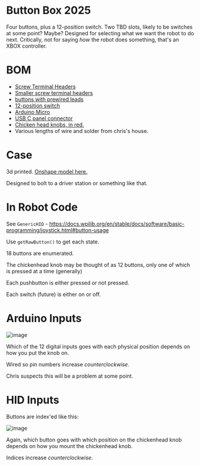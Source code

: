 # Button Box 2025

Four buttons, plus a 12-position switch. Two TBD slots, likely to be switches at some point? Maybe? Designed for selecting what we want the robot to do next. Critically, not for saying _how_ the robot does something, that's an XBOX controller.

# BOM

* [Screw Terminal Headers](https://www.amazon.com/gp/product/B08B3P8BF3/ref=ppx_yo_dt_b_asin_title_o02_s00?ie=UTF8&psc=1)
* [Smaller screw terminal headers](https://www.amazon.com/dp/B09F6TC7RP?ref=ppx_yo2ov_dt_b_fed_asin_title)
* [buttons with prewired leads](https://www.amazon.com/dp/B083JWJPW5?ref=ppx_yo2ov_dt_b_fed_asin_title&th=1)
* [12-position switch](https://www.amazon.com/dp/B07CG9RPKY?ref=ppx_yo2ov_dt_b_fed_asin_title)
* [Arduino Micro](https://www.amazon.com/dp/B0D83FBYPD?ref=ppx_yo2ov_dt_b_fed_asin_title)
* [USB C panel connector](https://www.amazon.com/gp/product/B09HWSFRP1/ref=ppx_yo_dt_b_asin_title_o00_s00?ie=UTF8&psc=1)
* [Chicken head knobs, in red.](https://www.amazon.com/dp/B0CTK8KTCY?ref=ppx_yo2ov_dt_b_fed_asin_title&th=1)
* Various lengths of wire and solder from chris's house.

# Case

3d printed. [Onshape model here.](https://cad.onshape.com/documents/869acc283b4ba9cf722a7f24/w/f1bf797406fabe92c85b2bc6/e/4f9baf0fe7687c51c3f60388)

Designed to bolt to a driver station or something like that. 

# In Robot Code

See `GenericHID` - https://docs.wpilib.org/en/stable/docs/software/basic-programming/joystick.html#button-usage

Use `getRawButton()` to get each state. 

18 buttons are enumerated. 

The chickenhead knob may be thought of as 12 buttons, only one of which is pressed at a time (generally)

Each pushbutton is either pressed or not pressed.

Each switch (future) is either on or off.

# Arduino Inputs

![image](https://github.com/user-attachments/assets/e75b9636-1b75-4f60-b4c9-d91ded63cf92)

Which of the 12 digital inputs goes with each physical position depends on how you put the knob on.

Wired so pin numbers increase _counterclockwise_.

Chris suspects this will be a problem at some point.

# HID Inputs

Buttons are index'ed like this:

![image](https://github.com/user-attachments/assets/5716d01d-1a83-4388-a505-5729c6c4e905)

Again, which button goes with which position on the chickenhead knob depends on how you mount the chickenhead knob.

Indices increase _counterclockwise_.



